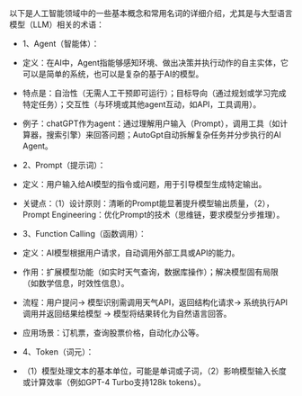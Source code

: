 以下是人工智能领域中的一些基本概念和常用名词的详细介绍，尤其是与大型语言模型（LLM）相关的术语：

- 1、Agent（智能体）：
- 定义：在AI中，Agent指能够感知环境、做出决策并执行动作的自主实体，它可以是简单的系统，也可以是复杂的基于AI的模型。
- 特点是：自治性（无需人工干预即可运行）；目标导向（通过规划或学习完成特定任务）；交互性（与环境或其他agent互动，如API，工具调用）。
- 例子：chatGPT作为agent：通过理解用户输入（Prompt），调用工具（如计算器，搜索引擎）来回答问题；AutoGpt自动拆解复杂任务并分步执行的AI Agent。

- 2、Prompt（提示词）：
- 定义：用户输入给AI模型的指令或问题，用于引导模型生成特定输出。
- 关键点：（1）设计原则：清晰的Prompt能显著提升模型输出质量，（2），Prompt Engineering：优化Prompt的技术（思维链，要求模型分步推理）。

- 3、Function Calling（函数调用）：
- 定义：AI模型根据用户请求，自动调用外部工具或API的能力。
- 作用：扩展模型功能（如实时天气查询，数据库操作）；解决模型固有局限（如数学信息，时效性信息）。
- 流程：用户提问-> 模型识别需调用天气API，返回结构化请求-> 系统执行API调用并返回结果给模型 -> 模型将结果转化为自然语言回答。
- 应用场景：订机票，查询股票价格，自动化办公等。

- 4、Token（词元）：
- （1）模型处理文本的基本单位，可能是单词或子词，（2）影响模型输入长度或计算效率（例如GPT-4 Turbo支持128k tokens）。

